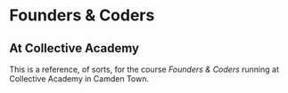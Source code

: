 # Founders & Coders

## At Collective Academy

This is a reference, of sorts, for the course *Founders & Coders* running at Collective Academy in Camden Town.


